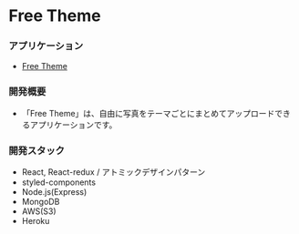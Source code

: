 # Free Theme

### アプリケーション

- [Free Theme](https://free-theme.herokuapp.com/)

### 開発概要

- 「Free Theme」は、自由に写真をテーマごとにまとめてアップロードできるアプリケーションです。

### 開発スタック

- React, React-redux / アトミックデザインパターン
- styled-components
- Node.js(Express)
- MongoDB
- AWS(S3)
- Heroku
